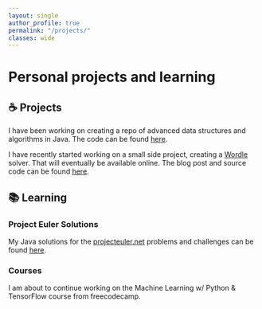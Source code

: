 ```yaml
---
layout: single
author_profile: true
permalink: "/projects/"
classes: wide
---
```


# Personal projects and learning

## ☕ Projects

I have been working on creating a repo of advanced data structures and algorithms in Java. The code can be found [here](https://github.com/71xn/algorithmsDataStructures).

I have recently started working on a small side project, creating a [Wordle](https://www.nytimes.com/games/wordle/index.html) solver. That will eventually be available online. The blog post and source code can be found [here](https://finnlestrange.tech/programming/WordleSolver/).

## 📚 Learning

### Project Euler Solutions

My Java solutions for the [projecteuler.net](https://projecteuler.net/archives) problems and challenges can be found [here](https://github.com/71xn/projecteuler-solutions).

### Courses

I am about to continue working on the Machine Learning w/ Python & TensorFlow course from freecodecamp.
